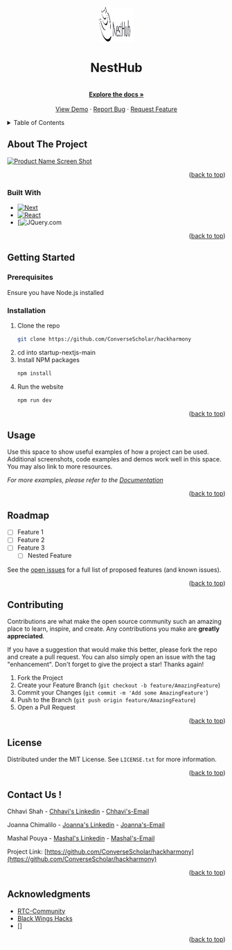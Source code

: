 <!-- Improved compatibility of back to top link: See: https://github.com/othneildrew/Best-README-Template/pull/73 -->
<a name="readme-top"></a>








<!-- PROJECT LOGO -->
<br />
<div align="center">
  <a href=https://github.com/ConverseScholar/hackharmony>
    <img src="startup-nextjs-main/public/images/logo/nesthub-logo.svg" alt="Logo" width="80" height="80">
  </a>



  <p align="center">
   <h1><b> NestHub</h1></b>
    <br />
    <a href=https://github.com/ConverseScholar/hackharmony><strong>Explore the docs »</strong></a>
    <br />
    <br />
    <a href=https://github.com/ConverseScholar/hackharmony>View Demo</a>
    ·
    <a href="https://github.com/ConverseScholar/hackharmony/issues">Report Bug</a>
    ·
    <a href="https://github.com/ConverseScholar/hackharmony/issues">Request Feature</a>
  </p>
</div>



<!-- TABLE OF CONTENTS -->
<details>
  <summary>Table of Contents</summary>
  <ol>
    <li>
      <a href="#about-the-project">About The Project</a>
      <ul>
        <li><a href="#built-with">Built With</a></li>
      </ul>
    </li>
    <li>
      <a href="#getting-started">Getting Started</a>
      <ul>
        <li><a href="#prerequisites">Prerequisites</a></li>
        <li><a href="#installation">Installation</a></li>
      </ul>
    </li>
    <li><a href="#usage">Usage</a></li>
    <li><a href="#roadmap">Roadmap</a></li>
    <li><a href="#contributing">Contributing</a></li>
    <li><a href="#license">License</a></li>
    <li><a href="#contact">Contact</a></li>
   
  </ol>
</details>



<!-- ABOUT THE PROJECT -->
## About The Project

[![Product Name Screen Shot][product-screenshot]](https://example.com)


<p align="right">(<a href="#readme-top">back to top</a>)</p>



### Built With

* [![Next][Next.js]][Next-url]
* [![React][React.js]][React-url]
* [![JQuery.com]

<p align="right">(<a href="#readme-top">back to top</a>)</p>



<!-- GETTING STARTED -->
## Getting Started



### Prerequisites

Ensure you have Node.js installed

### Installation

1. Clone the repo
   ```sh
   git clone https://github.com/ConverseScholar/hackharmony
   ```
2. cd into startup-nextjs-main
2. Install NPM packages
   ```sh
   npm install
   ```
3. Run the website 
   ```sh
   npm run dev
   ```

<p align="right">(<a href="#readme-top">back to top</a>)</p>



<!-- USAGE EXAMPLES -->
## Usage

Use this space to show useful examples of how a project can be used. Additional screenshots, code examples and demos work well in this space. You may also link to more resources.

_For more examples, please refer to the [Documentation](https://example.com)_

<p align="right">(<a href="#readme-top">back to top</a>)</p>



<!-- ROADMAP -->
## Roadmap

- [ ] Feature 1
- [ ] Feature 2
- [ ] Feature 3
    - [ ] Nested Feature

See the [open issues](https://github.com/ConverseScholar/hackharmony/issues) for a full list of proposed features (and known issues).

<p align="right">(<a href="#readme-top">back to top</a>)</p>



<!-- CONTRIBUTING -->
## Contributing

Contributions are what make the open source community such an amazing place to learn, inspire, and create. Any contributions you make are **greatly appreciated**.

If you have a suggestion that would make this better, please fork the repo and create a pull request. You can also simply open an issue with the tag "enhancement".
Don't forget to give the project a star! Thanks again!

1. Fork the Project
2. Create your Feature Branch (`git checkout -b feature/AmazingFeature`)
3. Commit your Changes (`git commit -m 'Add some AmazingFeature'`)
4. Push to the Branch (`git push origin feature/AmazingFeature`)
5. Open a Pull Request

<p align="right">(<a href="#readme-top">back to top</a>)</p>



<!-- LICENSE -->
## License

Distributed under the MIT License. See `LICENSE.txt` for more information.

<p align="right">(<a href="#readme-top">back to top</a>)</p>



<!-- CONTACT -->
## Contact Us ! 

Chhavi Shah -  [Chhavi's Linkedin] - [Chhavi's-Email]

Joanna Chimalilo - [Joanna's Linkedin] - [Joanna's-Email]

Mashal Pouya - [Mashal's Linkedin] - [Mashal's-Email]



Project Link: [https://github.com/ConverseScholar/hackharmony](https://github.com/ConverseScholar/hackharmony)

<p align="right">(<a href="#readme-top">back to top</a>)</p>



<!-- ACKNOWLEDGMENTS -->
## Acknowledgments

* [RTC-Community]
* [Black Wings Hacks]
* []

<p align="right">(<a href="#readme-top">back to top</a>)</p>



<!-- MARKDOWN LINKS & IMAGES -->
<!-- https://www.markdownguide.org/basic-syntax/#reference-style-links -->
[contributors-shield]: https://img.shields.io/github/contributors/github_username/repo_name.svg?style=for-the-badge
[contributors-url]: https://github.com/ConverseScholar/hackharmony/graphs/contributors
[forks-shield]: https://img.shields.io/github/forks/github_username/repo_name.svg?style=for-the-badge
[forks-url]: https://github.com/ConverseScholar/hackharmony/network/members
[stars-shield]: https://img.shields.io/github/stars/github_username/repo_name.svg?style=for-the-badge
[stars-url]: https://github.com/ConverseScholar/hackharmony/stargazers
[issues-shield]: https://img.shields.io/github/issues/github_username/repo_name.svg?style=for-the-badge
[issues-url]: https://github.com/ConverseScholar/hackharmony/issues
[license-shield]: https://img.shields.io/github/license/github_username/repo_name.svg?style=for-the-badge
[license-url]: https://github.com/ConverseScholar/hackharmony/blob/master/LICENSE.txt
[linkedin-shield]: https://img.shields.io/badge/-LinkedIn-black.svg?style=for-the-badge&logo=linkedin&colorB=555
[linkedin-url]: https://linkedin.com/in/linkedin_username
[product-screenshot]: images/screenshot.png
[Next.js]: https://img.shields.io/badge/next.js-000000?style=for-the-badge&logo=nextdotjs&logoColor=white
[Next-url]: https://nextjs.org/
[React.js]: https://img.shields.io/badge/React-20232A?style=for-the-badge&logo=react&logoColor=61DAFB
[React-url]: https://reactjs.org/
[Bootstrap.com]: https://img.shields.io/badge/Bootstrap-563D7C?style=for-the-badge&logo=bootstrap&logoColor=white
[Bootstrap-url]: https://getbootstrap.com
[JQuery.com]: https://www.python.org/static/community_logos/python-logo.png
[Joanna's Linkedin]: https://www.linkedin.com/in/joanna-chimalilo-766a15237/
[Chhavi's Linkedin]: https://www.linkedin.com/in/chhavi-shah/
[Mashal's Linkedin]: https://www.linkedin.com/in/mashalpouya/
[Joanna's-Email]: georgejoanna086@gmail.com
[Chhavi's-Email]: chhavi7.shah@gmail.com
[Mashal's-Email]: pouya.mashal@gmail.com
[RTC-Community]: https://rewritingthecode.org/
[Black Wings Hacks]:https://rewritingthecode.org/black-wings-hacks-2024/

